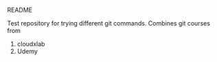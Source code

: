 README

Test repository for trying different git commands.
Combines git courses from
1. cloudxlab
2. Udemy
